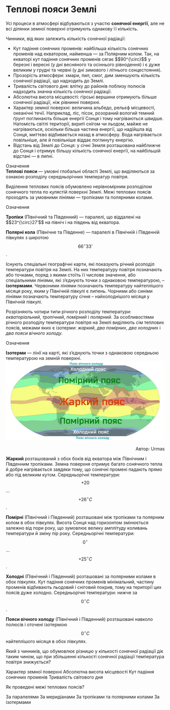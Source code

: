 Теплові пояси Землі
===================

Усі процеси в атмосфері відбуваються з участю **сонячної енергії**, але
не всі ділянки земної поверхні отримують однакову її кількість.

Чинники, від яких залежить кількість сонячної радіації:
<ul>
<li><span class="p1">Кут падіння сонячних променів</span>: найбільша кількість сонячних променів над екватором, найменша — за Полярним колом. Так, на екваторі кут падіння сонячних променів сягає $$90^{\circ}$$ у березні і вересні (у дні весняного та осіннього рівнодення) і є дуже великим у грудні та червні (у дні зимового і літнього сонцестояння).</li>
<li><span class="p1">Прозорість атмосфери</span>: хмари, пил, смог, дим зменшують кількість сонячної радіації, що надходить до Землі.</li>
<li><span class="p1">Тривалість світового дня</span>: влітку до районів поблизу полюсів надходить значна кількість сонячної радіації.</li>
<li><span class="p1">Абсолютна висота місцевості</span>: гірські вершини отримують більше сонячної радіації, ніж рівнинні поверхні.</li>
<li><span class="p1">Характер земної поверхні</span>: величина альбедо, рельєф місцевості, океанічні течії. Наприклад, ліс, пісок, розораний вологий темний
ґрунт поглинають більше енергії Сонця і тому нагріваються швидше.
Натомість світлі території, вкриті снігом чи льодом, майже не
нагріваються, оскільки більша частина енергії, що надійшла від
Сонця, миттєво відбивається назад в атмосферу. Вода нагрівається
повільніше, але й повільніше віддає поглинуту енергію.</li>
<li><span class="p1">Відстань від Землі до Сонця</span>: у січні Земля розташована найближче до Сонця і отримує більшу кількість сонячної енергії, на найбільшій відстані — в липні.</li>
</ul>

<div class="eoz-wrap">
<span class="eoz">Означення</span>
<div class="eoz-text">
<b>Тепловi пояси</b> — умовнi глобальнi областi Землi, що видiляються
за ознакою розподiлу середньорiчних температур повiтря.
</div>
</div>

Виділення теплових поясів обумовлено нерівномірним розподілом сонячного
тепла по кулястій поверхні Землі. Межі теплових поясів проходять за
умовними лініями — тропіками та полярними колами.

<div class="eoz-wrap">
<span class="eoz">Означення</span>
<div class="eoz-text">
<p><b>Тропiки</b> (Пiвнiчний та Пiвденний) — паралелi, що вiддаленi на
$$23^{\circ}27’$$ на пiвнiч i на пiвдень вiд екватора.</p>

<b>Полярнi кола</b> (Пiвнiчне та Пiвденне) — паралелi в Пiвнiчнiй i
Пiвденнiй пiвкулях з широтою $$66^{\circ}33’$$.
</div>
</div>

Існують спеціальні географічні карти, які показують річний розподіл
температури повітря на Землі. На них температуру повітря позначають або
точками, поряд з якими стоїть її числове значення, або спеціальними
лініями, які з’єднують точки з однаковою температурою, – **ізотермами**.
Червоними лініями позначають температуру найтеплішого місяця року, яким
у Північній півкулі є липень. Чорними або синіми лініями позначають
температуру січня – найхолоднішого місяця у Північній півкулі.

Розрізняють чотири типи річного розподілу температури: *екваторіальний*,
*тропічний*, *помірний* і *полярний*. За особливостями річного розподілу
температури повітря на Землі виділяють сім теплових поясів, межами яких
є ізотерми: *жаркий*, *два помірних*, *два холодни*х і *два пояси
вічного холоду*.

<div class="eoz-wrap">
<span class="eoz">Означення</span>
<div class="eoz-text">
<p></p>
<b>Iзотерми</b> — лiнiї на картi, якi з’єднують точки з однаковою середньою температурою на земнiй поверхнi.
</div>
</div>

<div align="center">
<img src="1.png">
<p align="right">Автор: <span class="p1">Urmas</span></p>
</div>


**Жаркий** розташований з обох боків від екватора між Північним і
Південним тропіками. Земна поверхня отримує багато сонячного тепла й
добре нагрівається завдяки тому, що сонячні промені падають прямо або
під великим кутом. Середньорічні температури: $$+20$$...$$+26 ^{\circ}С$$.

**Помірні** (Північний і Південний) розташовані між тропіками та
полярним колом в обох півкулях. Висота Сонця над горизонтом змінюється
залежно від пори року, що зумовлює велику амплітуду коливань температури
й зміну пір року. Середньорічні температури: $$0^{\circ}$$...$$+25^{\circ}С$$.

**Холодні** (Північний і Південний) розташовані за полярними колами в
обох півкулях. Кут падіння сонячних променів мінімальний, частину
променів відбивають льодовий і сніговий покрив, тому на території цих
поясів дуже холодно. Середньорічні температури: нижче за $$0^{\circ}С$$.

**Пояси вічного холоду** (Північний і Південний) розташовані навколо
полюсів і оточені ізотермою $$0^{\circ}С$$ найтеплішого місяця в обох
півкулях.

<quiz>
<question>
<p>Який з чинників, що обумовлює різницю у кількості сонячної радіації діє таким чином, що при збільшенні кількості сонячної радіації температура повітря знижується?</p>
<answer>Характер земної поверхні</answer>
<answer correct>Абсолютна висота місцевості</answer>
<answer>Кут падіння сонячних променів</answer>
<answer>Тривалість світового дня</answer>
</question>
<question>
<p>Як проведені межі теплових поясів?</p>
<answer>За паралелями</answer>
<answer>За меридіанами</answer>
<answer correct>За тропіками та полярними колами</answer>
<answer>За ізотермами</answer>
</question>
</quiz>